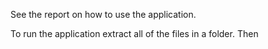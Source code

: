 See the report on how to use the application.

To run the application extract all of the files in a folder. Then  
